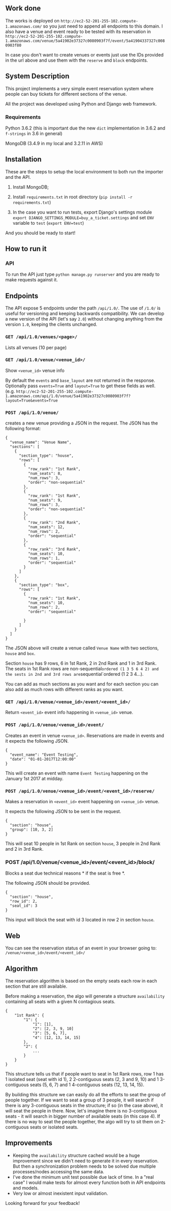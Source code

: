 ## Work done
The works is deployed on `http://ec2-52-201-255-102.compute-1.amazonaws.com/` so you just need to append all endpoints
to this domain. I also have a venue and event ready to be tested with its reservation in
`http://ec2-52-201-255-102.compute-1.amazonaws.com/venue/5a41902e37327c0080903f7f/event/5a41904337327c0080903f80`

In case you don't want to create venues or events just use the IDs provided in the url above and use them with the
`reserve` and `block` endpoints.

## System Description
This project implements a very simple event reservation system where people can buy tickets for
different sections of the venue.

All the project was developed using Python and Django web framework.

### Requirements
Python 3.6.2 (this is important due the new `dict` implementation in 3.6.2 and `f-strings` in 3.6 in general)

MongoDB (3.4.9 in my local and 3.2.11 in AWS)

## Installation
These are the steps to setup the local environment to both run the importer and the API.

1. Install MongoDB;

2. Install `requirements.txt` in root directory (`pip install -r requirements.txt`)

3. In the case you want to run tests, export Django's settings module
`export DJANGO_SETTINGS_MODULE=buy_a_ticket.settings` and set `ENV` variable to `test` (`export ENV=test`)

And you should be ready to start!


## How to run it

### API
To run the API just type `python manage.py runserver` and you are ready to make requests against it.

## Endpoints

The API expose 5 endpoints under the path `/api/1.0/`. The use of `/1.0/` is useful for versioning and keeping backwards
compatibility. We can develop a new version of the API (let's say `2.0`) without changing anything from the version
`1.0`, keeping the clients unchanged.


### `GET /api/1.0/venues/<page>/`

Lists all venues (10 per page)

### `GET /api/1.0/venue/<venue_id>/`

Show `<venue_id>` venue info

By default the `events` and `base_layout` are not returned in the response.
Optionally pass `events=True` and `layout=True` to get these fields as well.
(e.g. `http://ec2-52-201-255-102.compute-1.amazonaws.com/api/1.0/venue/5a41902e37327c0080903f7f?layout=True&events=True`

### `POST /api/1.0/venue/`

creates a new venue providing a JSON in the request. The JSON has the following format:

```
{
  "venue_name": "Venue Name",
  "sections": [
    {
      "section_type": "house",
      "rows": [
        {
          "row_rank": "1st Rank",
          "num_seats": 8,
          "num_rows": 3,
          "order": "non-sequential"
        },
        {
          "row_rank": "1st Rank",
          "num_seats": 9,
          "num_rows": 3,
          "order": "non-sequential"
        },
        {
          "row_rank": "2nd Rank",
          "num_seats": 12,
          "num_rows": 2,
          "order": "sequential"
        },
        {
          "row_rank": "3rd Rank",
          "num_seats": 10,
          "num_rows": 1,
          "order": "sequential"
        }
      ]
    },
    {
      "section_type": "box",
      "rows": [
        {
          "row_rank": "1st Rank",
          "num_seats": 10,
          "num_rows": 2,
          "order": "sequential"

        }
      ]
    }
  ]
}
```

The JSON above will create a venue called `Venue Name` with two sections, `house` and `box`.

Section `house` has 9 rows, 6 in 1st Rank, 2 in 2nd Rank and 1 in 3rd Rank. The seats in 1st Rank rows are
non-sequential` ordered (1 3 5 6 4 2) and the sests in 2nd and 3rd rows are `sequential`ordered (1 2 3 4...).

You can add as much sections as you want and for each section you can also add as much rows with different ranks as you want.

### `GET /api/1.0/venue/<venue_id>/event/<event_id>/`

Return `<event_id>` event info happening in `<venue_id>` venue.

### `POST /api/1.0/venue/<venue_id>/event/`

Creates an event in venue `<venue_id>`. Reservations are made in events and it expects the following JSON.

```
{
  "event_name": "Event Testing",
  "date": "01-01-2017T12:00:00"
}
```

This will create an event with name `Event Testing` happening on the January 1st 2017 at midday.

### `POST /api/1.0/venue/<venue_id>/event/<event_id>/reserve/`

Makes a reservation in `<event_id>` event happening on `<venue_id>` venue.

It expects the following JSON to be sent in the request.

```
{
  "section": "house",
  "group": [10, 3, 2]
}
```

This will seat 10 people in 1st Rank on section `house`, 3 people in 2nd Rank and 2 in 3rd Rank.

### POST /api/1.0/venue/<venue_id>/event/<event_id>/block/

Blocks a seat due technical reasons * if the seat is free *.

The following JSON should be provided.

```
{
  "section": "house",
  "row_id": 2,
  "seat_id": 3
}
```

This input will block the seat with id 3 located in row 2 in section `house`.

## Web

You can see the reservation status of an event in your browser going to:
`/venue/<venue_id>/event/<event_id>/`


## Algorithm

The reservation algorithm is based on the empty seats each row in each section that are still available.

Before making a reservation, the algo will generate a structure `availability` containing all seats with a
given N contagious seats.

```
{
    "1st Rank": {
        "1": {
            "1": [1],
            "2": [2, 3, 9, 10]
            "3": [5, 6, 7],
            "4": [12, 13, 14, 15]
        },
        "2": {
            ...
        }
    }
}
```

This structure tells us that if people want to seat in 1st Rank rows, row 1 has 1 isolated seat (seat with id 1),
2 2-contiguous seats (2, 3 and 9, 10) and 1 3-contiguous seats (5, 6, 7) and 1 4-contiguous seats (12, 13, 14, 15).

By building this structure we can easily do all the efforts to seat the group of people together. If we want to seat a group
of 3 people, it will search if there is any 3-contiguous seats in the structure; if so (in the case above),
it will seat the people in there. Now, let's imagine there is no 3-contiguous seats - it will search in bigger number
of available seats (in this case 4). If there is no way to seat the people together, the algo will try to sit them on
2-contiguous seats or isolated seats.

## Improvements
* Keeping the `availability` structure cached would be a huge improvement since we didn't need to generate it
in every reservation. But then a synchronization problem needs to be solved due multiple processes/nodes accessing
the same data.
* I've done the minimum unit test possible due lack of time. In a "real case" I would make tests for almost every
function both in API endpoints and models.
* Very low or almost inexistent input validation.

Looking forward for your feedback!
